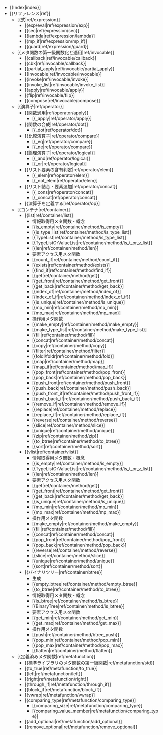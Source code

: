 - [{Index|index}]
- [{リファレンス|ref}]
    - [{式|ref/expression}]
        - [{exp/eval|ref/expression/exp}]
        - [{sec|ref/expression/sec}]
        - [{lambda|ref/expression/lambda}]
        - [{mp_if|ref/expression/mp_if}]
        - [{guard|ref/expression/guard}]
    - [{メタ関数の第一級関数化と適用|ref/invocable}]
        - [{callback|ref/invocable/callback}]
        - [{cbk|ref/invocable/callback}]
        - [{partial_apply|ref/invocable/partial_apply}]
        - [{Invocable|ref/invocable/invocable}]
        - [{invoke|ref/invocable/invoke}]
        - [{invoke_list|ref/invocable/invoke_list}]
        - [{apply|ref/invocable/apply}]
        - [{flip|ref/invocable/flip}]
        - [{compose|ref/invocable/compose}]
    - [{演算子|ref/operator}]
        - [{関数適用|ref/operator/apply}]
            - [{_apply|ref/operator/apply}]
        - [{関数の合成|ref/operator/dot}]
            - [{_dot|ref/operator/dot}]
        - [{比較演算子|ref/operator/compare}]
            - [{_eq|ref/operator/compare}]
            - [{_ne|ref/operator/compare}]
        - [{論理演算子|ref/operator/logical}]
            - [{_and|ref/operator/logical}]
            - [{_or|ref/operator/logical}]
        - [{リスト要素の含有判定|ref/operator/elem}]
            - [{_elem|ref/operator/elem}]
            - [{_not_elem|ref/operator/elem}]
        - [{リスト結合・要素追加|ref/operator/concat}]
            - [{_cons|ref/operator/concat}]
            - [{_concat|ref/operator/concat}]
        <!-- - [{_fmap|ref/operator/fmap}] -->
        <!-- - [{_ap|ref/operator/ap}] -->
        <!-- - [{_bind|ref/operator/bind}] -->
        - [{演算子を定義する|ref/operator/op}]
    - [{コンテナ|ref/container}]
        - [{list|ref/container/list}]
            - 情報取得用メタ関数・概念
            - [{is_empty|ref/container/method/is_empty}]
            - [{is_type_list|ref/container/method/is_type_list}]
            - [{TypeList|ref/container/method/is_type_list}]
            - [{TypeListOrValueList|ref/container/method/is_t_or_v_list}]
            - [{len|ref/container/method/len}]
            - 要素アクセス用メタ関数
            - [{count_if|ref/container/method/count_if}]
            - [{exists|ref/container/method/exists}]
            - [{find_if|ref/container/method/find_if}]
            - [{get|ref/container/method/get}]
            - [{get_front|ref/container/method/get_front}]
            - [{get_back|ref/container/method/get_back}]
            - [{index_of|ref/container/method/index_of}]
            - [{index_of_if|ref/container/method/index_of_if}]
            - [{is_unique|ref/container/method/is_unique}]
            - [{mp_min|ref/container/method/mp_min}]
            - [{mp_max|ref/container/method/mp_max}]
            - 操作用メタ関数
            - [{make_empty|ref/container/method/make_empty}]
            - [{make_type_list|ref/container/method/make_type_list}]
            - [{fill|ref/container/method/fill}]
            - [{concat|ref/container/method/concat}]
            - [{copy|ref/container/method/copy}]
            - [{filter|ref/container/method/filter}]
            - [{foldl/foldr|ref/container/method/fold}]
            - [{map|ref/container/method/map}]
            - [{map_if|ref/container/method/map_if}]
            - [{pop_front|ref/container/method/pop_front}]
            - [{pop_back|ref/container/method/pop_back}]
            - [{push_front|ref/container/method/push_front}]
            - [{push_back|ref/container/method/push_back}]
            - [{push_front_if|ref/container/method/push_front_if}]
            - [{push_back_if|ref/container/method/push_back_if}]
            - [{remove_if|ref/container/method/remove_if}]
            - [{replace|ref/container/method/replace}]
            - [{replace_if|ref/container/method/replace_if}]
            - [{reverse|ref/container/method/reverse}]
            - [{slice|ref/container/method/slice}]
            - [{unique|ref/container/method/unique}]
            - [{zip|ref/container/method/zip}]
            - [{to_btree|ref/container/method/to_btree}]
            - [{sort|ref/container/method/sort}]
            <!-- - その他のメタ関数 -->
            <!-- - [{fmap|ref/container/method/fmap}] -->
            <!-- - [{pure|ref/container/method/pure}] -->
            <!-- - [{ap|ref/container/method/ap}] -->
            <!-- - [{ret|ref/container/method/ret}] -->
            <!-- - [{bind|ref/container/method/bind}] -->
        - [{vlist|ref/container/vlist}]
            - 情報取得用メタ関数・概念
            - [{is_empty|ref/container/method/is_empty}]
            - [{TypeListOrValueList|ref/container/method/is_t_or_v_list}]
            - [{len|ref/container/method/len}]
            - 要素アクセス用メタ関数
            - [{get|ref/container/method/get}]
            - [{get_front|ref/container/method/get_front}]
            - [{get_back|ref/container/method/get_back}]
            - [{is_unique|ref/container/method/is_unique}]
            - [{mp_min|ref/container/method/mp_min}]
            - [{mp_max|ref/container/method/mp_max}]
            - 操作用メタ関数
            - [{make_empty|ref/container/method/make_empty}]
            - [{fill|ref/container/method/fill}]
            - [{concat|ref/container/method/concat}]
            - [{pop_front|ref/container/method/pop_front}]
            - [{pop_back|ref/container/method/pop_back}]
            - [{reverse|ref/container/method/reverse}]
            - [{slice|ref/container/method/slice}]
            - [{unique|ref/container/method/unique}]
            - [{sort|ref/container/method/sort}]
        - [{バイナリツリー|ref/container/btree}]
            - 生成
            - [{empty_btree|ref/container/method/empty_btree}]
            - [{to_btree|ref/container/method/to_btree}]
            - 情報取得用メタ関数・概念
            - [{is_btree|ref/container/method/is_btree}]
            - [{BinaryTree|ref/container/method/is_btree}]
            - 要素アクセス用メタ関数
            - [{get_min|ref/container/method/get_min}]
            - [{get_max|ref/container/method/get_max}]
            - 操作用メタ関数
            - [{push|ref/container/method/btree_push}]
            - [{pop_min|ref/container/method/pop_min}]
            - [{pop_max|ref/container/method/pop_max}]
            - [{flatten|ref/container/method/flatten}]
        <!-- - [{ファンクタ|ref/container/functor}] -->
        <!-- - [{アプリカティブファンクタ|ref/container/applicative}] -->
        <!-- - [{モナド|ref/container/monad}] -->
    - [{定義済みメタ関数|ref/metafunction}]
        - [{標準ライブラリのメタ関数の第一級関数|ref/metafunction/std}]
        - [{to_true|ref/metafunction/to_true}]
        - [{left|ref/metafunction/left}]
        - [{right|ref/metafunction/right}]
        - [{through_if|ref/metafunction/through_if}]
        - [{block_if|ref/metafunction/block_if}]
        - [{vwrap|ref/metafunction/vwrap}]
        - [{comparing_type|ref/metafunction/comparing_type}]
            - [{comparing_size|ref/metafunction/comparing_type}]
            - [{comparing_value_member|ref/metafunction/comparing_type}]
        - [{add_optional|ref/metafunction/add_optional}]
        - [{remove_optional|ref/metafunction/remove_optional}]
    <!-- - [{マクロ|ref/macro}] -->
